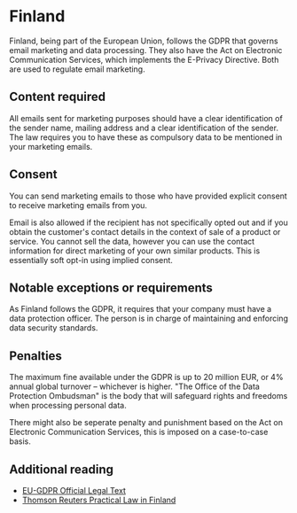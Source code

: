 # Finland
Finland, being part of the European Union, follows the GDPR that governs email marketing and data processing. They also have the Act on Electronic Communication Services, which implements the E-Privacy Directive. Both are used to regulate email marketing.

## Content required
All emails sent for marketing purposes should have a clear identification of the sender name, mailing address and a clear identification of the sender. The law requires you to have these as compulsory data to be mentioned in your marketing emails.

## Consent
You can send marketing emails to those who have provided explicit consent to receive marketing emails from you.

Email is also allowed if the recipient has not specifically opted out and if you obtain the customer's contact details in the context of sale of a product or service. You cannot sell the data, however you can use the contact information for direct marketing of your own similar products. This is essentially soft opt-in using implied consent.

## Notable exceptions or requirements
As Finland follows the GDPR, it requires that your company must have a data protection officer. The person is in charge of maintaining and enforcing data security standards.

## Penalties
The maximum fine available under the GDPR is up to 20 million EUR, or 4% annual global turnover – whichever is higher. "The Office of the Data Protection Ombudsman" is the body that will safeguard rights and freedoms when processing personal data.

There might also be seperate penalty and punishment based on the Act on Electronic Communication Services, this is imposed on a case-to-case basis.

## Additional reading
- [EU-GDPR Official Legal Text](https://gdpr-info.eu/)
- [Thomson Reuters Practical Law in Finland](https://uk.practicallaw.thomsonreuters.com/w-011-9947?transitionType=Default&contextData=(sc.Default)#co_anchor_a924016)
